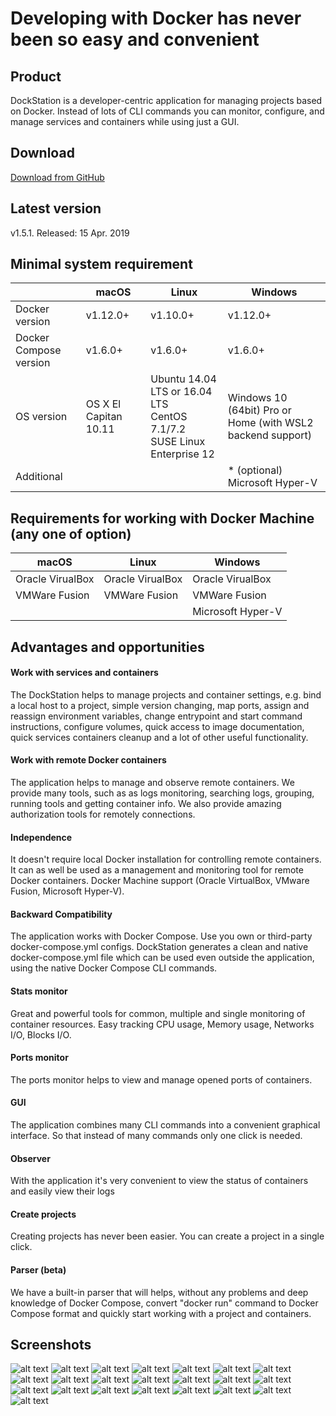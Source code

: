 # Developing with Docker has never been so easy and convenient

## Product
DockStation is a developer-centric application for managing projects based on Docker. Instead of lots of CLI commands you can monitor, configure, and manage services and containers while using just a GUI.

## Download
[Download from GitHub](https://github.com/DockStation/dockstation/releases)

## Latest version
v1.5.1. Released: 15 Apr. 2019 

## Minimal system requirement

|                        | macOS                 | Linux                                                                               | Windows                |
| ---------------------- |-----------------------|-------------------------------------------------------------------------------------|------------------------|
| Docker version         | v1.12.0+              | v1.10.0+                                                                            | v1.12.0+               |
| Docker Compose version | v1.6.0+               | v1.6.0+                                                                             | v1.6.0+                |
| OS version             | OS X El Capitan 10.11 | Ubuntu 14.04 LTS or 16.04 LTS <br /> CentOS 7.1/7.2 <br /> SUSE Linux Enterprise 12 | Windows 10 (64bit) Pro or Home (with WSL2 backend support) |
| Additional             |                       |                                                                                     | * (optional) Microsoft Hyper-V      |

## Requirements for working with Docker Machine (any one of option)

| macOS            | Linux            | Windows           |
| -----------------|------------------|-------------------|
| Oracle VirualBox | Oracle VirualBox | Oracle VirualBox  |
| VMWare Fusion    | VMWare Fusion    | VMWare Fusion     | 
|                  |                  | Microsoft Hyper-V | 

## Advantages and opportunities

#### Work with services and containers
The DockStation helps to manage projects and container settings, e.g. bind a local host to a project, simple version changing, map ports, assign and reassign environment variables, change entrypoint and start command instructions, configure volumes, quick access to image documentation, quick services containers cleanup and a lot of other useful functionality.

#### Work with remote Docker containers
The application helps to manage and observe remote containers. We provide many tools, such as as logs monitoring, searching logs, grouping, running tools and getting container info. We also provide amazing authorization tools for remotely connections.

#### Independence
It doesn't require local Docker installation for controlling remote containers. 
It can as well be used as a management and monitoring tool for remote Docker containers. 
Docker Machine support (Oracle VirtualBox, VMware Fusion, Microsoft Hyper-V).

#### Backward Compatibility
The application works with Docker Compose. Use you own or third-party docker-compose.yml configs. DockStation generates a clean and native docker-compose.yml file which can be used even outside the application, using the native Docker Compose CLI commands.

#### Stats monitor
Great and powerful tools for common, multiple and single monitoring of container resources. 
Easy tracking CPU usage, Memory usage, Networks I/O, Blocks I/O.

#### Ports monitor
The ports monitor helps to view and manage opened ports of containers.

#### GUI
The application combines many CLI commands into a convenient graphical interface. So that instead of many commands only one click is needed. 

#### Observer
With the application it's very convenient to view the status of containers and easily view their logs

#### Create projects
Creating projects has never been easier. You can create a project in a single click.

#### Parser (beta)
We have a built-in parser that will helps, without any problems and deep knowledge of Docker Compose, convert "docker run" command to Docker Compose format and quickly start working with a project and containers.

## Screenshots

![alt text](https://dockstation.io/images/screenshots/1.png?v=1.5.0 "Screen #1")
![alt text](https://dockstation.io/images/screenshots/2.png?v=1.5.0 "Screen #2")
![alt text](https://dockstation.io/images/screenshots/3.png?v=1.5.0 "Screen #3")
![alt text](https://dockstation.io/images/screenshots/4.png?v=1.5.0 "Screen #4")
![alt text](https://dockstation.io/images/screenshots/5.png?v=1.5.0 "Screen #5")
![alt text](https://dockstation.io/images/screenshots/6.png?v=1.5.0 "Screen #6")
![alt text](https://dockstation.io/images/screenshots/7.png?v=1.5.0 "Screen #7")
![alt text](https://dockstation.io/images/screenshots/8.png?v=1.5.0 "Screen #8")
![alt text](https://dockstation.io/images/screenshots/22.png?v=1.5.0 "Screen #22")
![alt text](https://dockstation.io/images/screenshots/9.png?v=1.5.0 "Screen #9")
![alt text](https://dockstation.io/images/screenshots/10.png?v=1.5.0 "Screen #10")
![alt text](https://dockstation.io/images/screenshots/11.png?v=1.5.0 "Screen #11")
![alt text](https://dockstation.io/images/screenshots/12.png?v=1.5.0 "Screen #12")
![alt text](https://dockstation.io/images/screenshots/13.png?v=1.5.0 "Screen #13")
![alt text](https://dockstation.io/images/screenshots/14.png?v=1.5.0 "Screen #14")
![alt text](https://dockstation.io/images/screenshots/15.png?v=1.5.0 "Screen #15")
![alt text](https://dockstation.io/images/screenshots/16.png?v=1.5.0 "Screen #16")
![alt text](https://dockstation.io/images/screenshots/17.png?v=1.5.0 "Screen #17")
![alt text](https://dockstation.io/images/screenshots/18.png?v=1.5.0 "Screen #18")
![alt text](https://dockstation.io/images/screenshots/19.png?v=1.5.0 "Screen #19")
![alt text](https://dockstation.io/images/screenshots/20.png?v=1.5.0 "Screen #20")
![alt text](https://dockstation.io/images/screenshots/21.png?v=1.5.0 "Screen #21")
